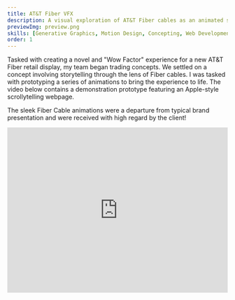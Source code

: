 ```yaml
---
title: AT&T Fiber VFX
description: A visual exploration of AT&T Fiber cables as an animated storytelling device
previewImg: preview.png
skills: [Generative Graphics, Motion Design, Concepting, Web Development]
order: 1
---
```


Tasked with creating a novel and "Wow Factor" experience for a new AT&T Fiber retail display, my team began trading concepts. We settled on a concept involving storytelling through the lens of Fiber cables. I was tasked with prototyping a series of animations to bring the experience to life. The video below contains a demonstration prototype featuring an Apple-style scrollytelling webpage. 

The sleek Fiber Cable animations were a departure from typical brand presentation and were received with high regard by the client! 

<div style="padding:75% 0 0 0;position:relative;"><iframe src="https://player.vimeo.com/video/871979486?badge=0&amp;autopause=0&amp;quality_selector=1&amp;progress_bar=1&amp;player_id=0&amp;app_id=58479" frameborder="0" allow="autoplay; fullscreen; picture-in-picture" style="position:absolute;top:0;left:0;width:100%;height:100%;" title="Fiber Prototype"></iframe></div><script src="https://player.vimeo.com/api/player.js"></script>